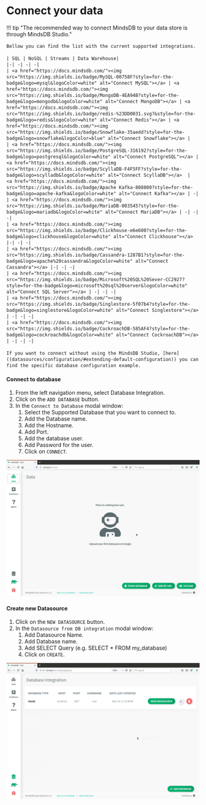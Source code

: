 # Connect your data

!!! tip "The recommended way to connect MindsDB to your data store is through MindsDB Studio."
    
    Bellow you can find the list with the current supported integrations.

    | SQL | NoSQL | Streams | Data Warehouse|
    |-| -| -| -|
    | <a href="https://docs.mindsdb.com/"><img src="https://img.shields.io/badge/MySQL-00758F?style=for-the-badge&logo=mysql&logoColor=white" alt="Connect MySQL"></a> | <a href="https://docs.mindsdb.com/"><img src="https://img.shields.io/badge/MongoDB-4EA94B?style=for-the-badge&logo=mongodb&logoColor=white" alt="Connect MongoDB"></a> | <a href="https://docs.mindsdb.com/"><img src="https://img.shields.io/badge/redis-%23DD0031.svg?&style=for-the-badge&logo=redis&logoColor=white" alt="Connect Redis"></a> | <a href="https://docs.mindsdb.com/"><img src="https://img.shields.io/badge/Snowflake-35aedd?style=for-the-badge&logo=snowflake&logoColor=blue" alt="Connect Snowflake"></a> |
    | <a href="https://docs.mindsdb.com/"><img src="https://img.shields.io/badge/PostgreSQL-316192?style=for-the-badge&logo=postgresql&logoColor=white" alt="Connect PostgreSQL"></a> | <a href="https://docs.mindsdb.com/"><img src="https://img.shields.io/badge/ScyllaDB-F4F5FF?style=for-the-badge&logo=scylladb&logoColor=white" alt="Connect ScyllaDB"></a>  |  <a href="https://docs.mindsdb.com/"><img src="https://img.shields.io/badge/Apache Kafka-808080?style=for-the-badge&logo=apache-kafka&logoColor=white" alt="Connect Kafka"></a> | -|
    | <a href="https://docs.mindsdb.com/"><img src="https://img.shields.io/badge/MariaDB-003545?style=for-the-badge&logo=mariadb&logoColor=white" alt="Connect MariaDB"></a> | -| -| -|
    | <a href="https://docs.mindsdb.com/"><img src="https://img.shields.io/badge/Clickhouse-e6e600?style=for-the-badge&logo=clickhouse&logoColor=white" alt="Connect Clickhouse"></a> |-| -| -|
    | <a href="https://docs.mindsdb.com/"><img src="https://img.shields.io/badge/Cassandra-1287B1?style=for-the-badge&logo=apache%20cassandra&logoColor=white" alt="Connect Cassandra"></a> |-| -| -|
    | <a href="https://docs.mindsdb.com/"><img src="https://img.shields.io/badge/Microsoft%20SQL%20Sever-CC2927?style=for-the-badge&logo=microsoft%20sql%20server&logoColor=white" alt="Connect SQL Server"></a> | -| -| -|
    | <a href="https://docs.mindsdb.com/"><img src="https://img.shields.io/badge/Singlestore-5f07b4?style=for-the-badge&logo=singlestore&logoColor=white" alt="Connect Singlestore"></a> | -| -| -|
    | <a href="https://docs.mindsdb.com/"><img src="https://img.shields.io/badge/CockroachDB-585AF4?style=for-the-badge&logo=cockroachdb&logoColor=white" alt="Connect CockroachDB"></a> | -| -| -|

    If you want to connect without using the MindsDB Studio, [here]((datasources/configuration/#extending-default-configuration)) you can find the specific database configuration example.


#### Connect to database

1. From the left navigation menu, select Database Integration.
2. Click on the `ADD DATABASE` button.
3. In the `Connect to Database` modal window:
    1. Select the Supported Database that you want to connect to.
    2. Add the Database name.
    3. Add the Hostname.
    4. Add Port.
    5. Add the database user.
    6. Add Password for the user.
    7. Click on `CONNECT`.


![Connect to database](/assets/data/mysql.gif)

#### Create new Datasource

1. Click on the `NEW DATASOURCE` button.
2. In the `Datasource from DB integration` modal window:
    1. Add Datasource Name.
    2. Add Database name.
    3. Add SELECT Query (e.g. SELECT * FROM my_database)
    4. Click on `CREATE`.

![Create MySQL Datasource](/assets/data/mysql-ds.gif)



